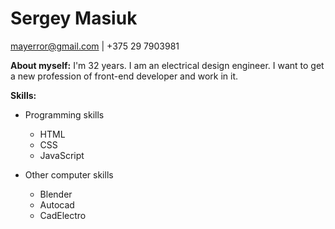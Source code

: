 # Sergey Masiuk


<mayerror@gmail.com> | +375 29 7903981

**About myself:**  I'm 32 years. I am an electrical design engineer. I want to get a new profession of front-end developer and work in it.

**Skills:**

* Programming skills
    * HTML
    * CSS
    * JavaScript

* Other computer skills
    * Blender
    * Autocad
    * CadElectro

